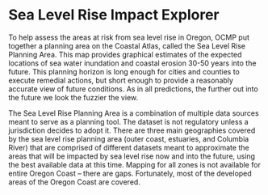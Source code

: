 # Sea Level Rise Impact Explorer

To help assess the areas at risk from sea level rise in Oregon, OCMP put together a planning area on the Coastal Atlas, called the Sea Level Rise Planning Area. This map provides graphical estimates of the expected locations of sea water inundation and coastal erosion 30-50 years into the future. This planning horizon is long enough for cities and counties to execute remedial actions, but short enough to provide a reasonably accurate view of future conditions. As in all predictions, the further out into the future we look the fuzzier the view. 

The Sea Level Rise Planning Area is a combination of multiple data sources meant to serve as a planning tool. The dataset is not regulatory unless a jurisdiction decides to adopt it. There are three main geographies covered by the sea level rise planning area (outer coast, estuaries, and Columbia River) that are comprised of different datasets meant to approximate the areas that will be impacted by sea level rise now and into the future, using the best available data at this time. Mapping for all zones is not available for entire Oregon Coast – there are gaps. Fortunately, most of the developed areas of the Oregon Coast are covered.
